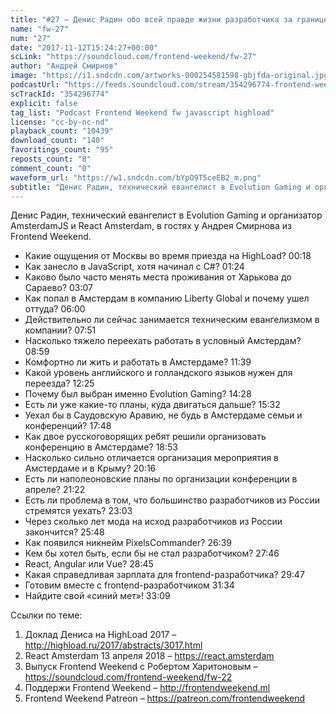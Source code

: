 ```yaml
---
title: "#27 – Денис Радин обо всей правде жизни разработчика за границей"
name: "fw-27"
num: "27"
date: "2017-11-12T15:24:27+00:00"
scLink: "https://soundcloud.com/frontend-weekend/fw-27"
author: "Андрей Смирнов"
image: "https://i1.sndcdn.com/artworks-000254581598-gbjfda-original.jpg"
podcastUrl: "https://feeds.soundcloud.com/stream/354296774-frontend-weekend-fw-27.m4a"
scTrackId: "354296774"
explicit: false
tag_list: "Podcast Frontend Weekend fw javascript highload"
license: "cc-by-nc-nd"
playback_count: "10439"
download_count: "140"
favoritings_count: "95"
reposts_count: "8"
comment_count: "0"
waveform_url: "https://w1.sndcdn.com/bYpO9T5ceEB2_m.png"
subtitle: "Денис Радин, технический евангелист в Evolution Gaming и организатор AmsterdamJS и React Amsterdam, в гостях у Андрея Смирнова из Frontend Weekend."
---
```


Денис Радин, технический евангелист в Evolution Gaming и организатор AmsterdamJS и React Amsterdam, в гостях у Андрея Смирнова из Frontend Weekend.

- Какие ощущения от Москвы во время приезда на HighLoad? <timecode sec="18">00:18</timecode>
- Как занесло в JavaScript, хотя начинал с C#? <timecode sec="84">01:24</timecode>
- Каково было часто менять места проживания от Харькова до Сараево? <timecode sec="187">03:07</timecode>
- Как попал в Амстердам в компанию Liberty Global и почему ушел оттуда? <timecode sec="360">06:00</timecode>
- Действительно ли сейчас занимается техническим евангелизмом в компании? <timecode sec="471">07:51</timecode>
- Насколько тяжело переехать работать в условный Амстердам? <timecode sec="539">08:59</timecode>
- Комфортно ли жить и работать в Амстердаме? <timecode sec="699">11:39</timecode>
- Какой уровень английского и голландского языков нужен для переезда? <timecode sec="745">12:25</timecode>
- Почему был выбран именно Evolution Gaming? <timecode sec="868">14:28</timecode>
- Есть ли уже какие-то планы, куда двигаться дальше? <timecode sec="932">15:32</timecode>
- Уехал бы в Саудовскую Аравию, не будь в Амстердаме семьи и конференций? <timecode sec="1068">17:48</timecode>
- Как двое русскоговорящих ребят решили организовать конференцию в Амстердаме? <timecode sec="1133">18:53</timecode>
- Насколько сильно отличается организация мероприятия в Амстердаме и в Крыму? <timecode sec="1216">20:16</timecode>
- Есть ли наполеоновские планы по организации конференции в апреле? <timecode sec="1282">21:22</timecode>
- Есть ли проблема в том, что большинство разработчиков из России стремятся уехать? <timecode sec="1383">23:03</timecode>
- Через сколько лет мода на исход разработчиков из России закончится? <timecode sec="1548">25:48</timecode>
- Как появился никнейм PixelsCommander? <timecode sec="1599">26:39</timecode>
- Кем бы хотел быть, если бы не стал разработчиком? <timecode sec="1666">27:46</timecode>
- React, Angular или Vue? <timecode sec="1725">28:45</timecode>
- Какая справедливая зарплата для frontend-разработчика? <timecode sec="1787">29:47</timecode>
- Готовим вместе с frontend-разработчиком <timecode sec="1894">31:34</timecode>
- Найдите свой «синий мет»! <timecode sec="1989">33:09</timecode>

Ссылки по теме:

1. Доклад Дениса на HighLoad 2017 – http://highload.ru/2017/abstracts/3017.html
2. React Amsterdam 13 апреля 2018 – https://react.amsterdam
3. Выпуск Frontend Weekend с Робертом Харитоновым – https://soundcloud.com/frontend-weekend/fw-22
4. Поддержи Frontend Weekend – http://frontendweekend.ml
5. Frontend Weekend Patreon – https://patreon.com/frontendweekend
